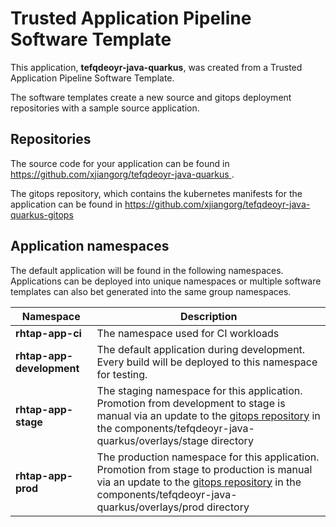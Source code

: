 # Trusted Application Pipeline Software Template

This application, **tefqdeoyr-java-quarkus**, was created from a Trusted Application Pipeline Software Template.

The software templates create a new source and gitops deployment repositories with a sample source application. 

## Repositories

The source code for your application can be found in [https://github.com/xjiangorg/tefqdeoyr-java-quarkus ](https://github.com/xjiangorg/tefqdeoyr-java-quarkus ).
 
The gitops repository, which contains the kubernetes manifests for the application can be found in 
[https://github.com/xjiangorg/tefqdeoyr-java-quarkus-gitops ](https://github.com/xjiangorg/tefqdeoyr-java-quarkus-gitops ) 

## Application namespaces 

The default application will be found in the following namespaces. Applications can be deployed into unique namespaces or multiple software templates can also bet generated into the same group namespaces.  

|  Namespace   |  Description   |  
| -------- | -------- |
| **rhtap-app-ci** | The namespace used for CI workloads |
| **rhtap-app-development** | The default application during development. Every build will be deployed to this namespace for testing. |
| **rhtap-app-stage** | The staging namespace for this application. Promotion from development to stage is manual via an update to the [gitops repository](https://github.com/xjiangorg/tefqdeoyr-java-quarkus-gitops ) in the components/tefqdeoyr-java-quarkus/overlays/stage directory |
| **rhtap-app-prod** | The production namespace for this application. Promotion from stage to production is manual via an update to the [gitops repository](https://github.com/xjiangorg/tefqdeoyr-java-quarkus-gitops ) in the components/tefqdeoyr-java-quarkus/overlays/prod directory |